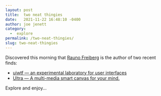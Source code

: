 ```yaml
---
layout: post
title:  two neat thingies
date:   2021-11-22 16:48:10 -0400
author: joe jenett
category:
  -  explore
permalink: /two-neat-thingies/
slug: two-neat-thingies
---
```

<p>Discovered this morning that <a title="Rauno Freiberg" href="https://rauno.me/">Rauno Freiberg</a> is the author of two recent finds:</p>
<ul>
	<li><a title="uiwtf — an experimental laboratory for user interfaces" href="https://uiw.tf/">uiwtf — an experimental laboratory for user interfaces</a></li>
	<li><a title="Ultra — A multi-media smart canvas for your mind." href="https://ultra.tf/">Ultra — A multi-media smart canvas for your mind.</a></li>
</ul><p>Explore and enjoy...</p>